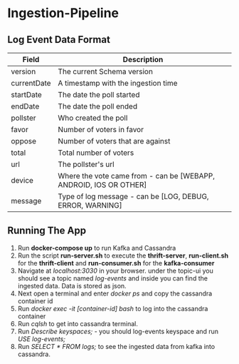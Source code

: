 # Ingestion-Pipeline

Log Event Data Format
--------------------
| Field  | Description|
| ------------- | ------------- |
| version  | The current Schema version |
| currentDate | A timestamp with the ingestion time|
| startDate | The date the poll started |
| endDate | The date the poll ended|
| pollster | Who created the poll|
| favor | Number of voters in favor|
| oppose | Number of voters that are against  |
| total | Total number of voters |
| url | The pollster's url |
| device | Where the vote came from - can be [WEBAPP, ANDROID, IOS OR OTHER]|
| message  | Type of log message - can be [LOG, DEBUG, ERROR, WARNING]|

Running The App
---------------
1. Run **docker-compose up** to run Kafka and Cassandra
3. Run the script **run-server.sh** to execute the **thrift-server**, **run-client.sh** for the **thrift-client** and **run-consumer.sh**  for the **kafka-consumer**
4. Navigate at *localhost:3030* in your browser. under the topic-ui you should see a topic named *log-events*
and inside you can find the ingested data. Data is stored as json.
5. Next open a terminal and enter *docker ps* and copy the cassandra container id
6. Run *docker exec -it [container-id] bash* to log into the cassandra container
7. Run *cqlsh* to get into cassandra terminal.
8. Run *Describe keyspaces;* - you should log-events keyspace and run *USE log-events;*
8. Run *SELECT * FROM logs;* to see the ingested data from kafka into cassandra.

